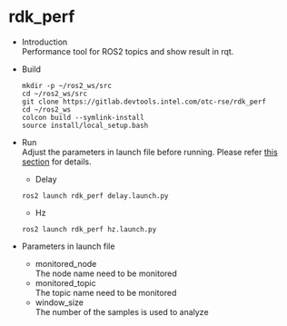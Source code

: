 # rdk_perf

* Introduction  
  Performance tool for ROS2 topics and show result in rqt.

* Build  
  ```
  mkdir -p ~/ros2_ws/src
  cd ~/ros2_ws/src
  git clone https://gitlab.devtools.intel.com/otc-rse/rdk_perf
  cd ~/ros2_ws
  colcon build --symlink-install
  source install/local_setup.bash
  ```
* Run  
  Adjust the parameters in launch file before running. Please refer [this section](#jump) for details.
  * Delay  
  ```
  ros2 launch rdk_perf delay.launch.py
  ```
  * Hz  
  ```
  ros2 launch rdk_perf hz.launch.py
  ```
* <span id="jump">Parameters in launch file</span>
  * monitored_node  
    The node name need to be monitored
  * monitored_topic  
    The topic name need to be monitored
  * window_size  
    The number of the samples is used to analyze
